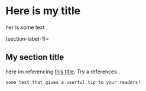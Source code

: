 # Here is my title

her is some text

(section-label-1)=
## My section title

here im referencing [this title](section-label-1). Try a references [](section-label-1).

```{tip}
some text that gives a userful tip to your readers!
```

